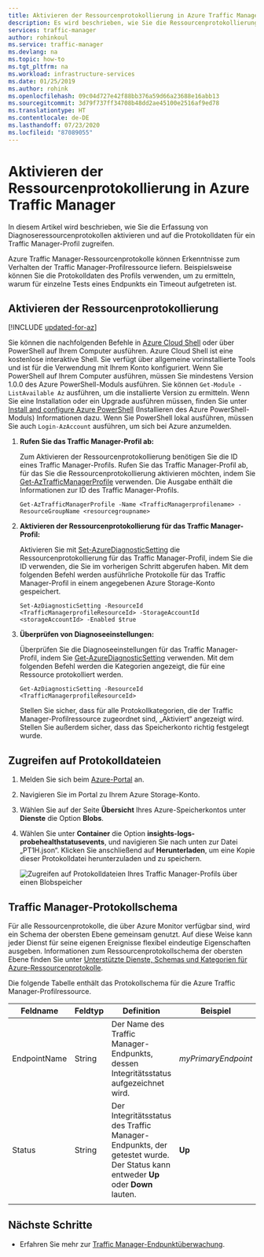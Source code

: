 ```yaml
---
title: Aktivieren der Ressourcenprotokollierung in Azure Traffic Manager
description: Es wird beschrieben, wie Sie die Ressourcenprotokollierung für Ihr Traffic Manager-Profil aktivieren und auf die Protokolldateien zugreifen, die sich bei dem Vorgang ergeben.
services: traffic-manager
author: rohinkoul
ms.service: traffic-manager
ms.devlang: na
ms.topic: how-to
ms.tgt_pltfrm: na
ms.workload: infrastructure-services
ms.date: 01/25/2019
ms.author: rohink
ms.openlocfilehash: 09c04d727e42f88bb376a59d66a23688e16abb13
ms.sourcegitcommit: 3d79f737ff34708b48dd2ae45100e2516af9ed78
ms.translationtype: HT
ms.contentlocale: de-DE
ms.lasthandoff: 07/23/2020
ms.locfileid: "87089055"
---
```

# <a name="enable-resource-logging-in-azure-traffic-manager"></a>Aktivieren der Ressourcenprotokollierung in Azure Traffic Manager

In diesem Artikel wird beschrieben, wie Sie die Erfassung von Diagnoseressourcenprotokollen aktivieren und auf die Protokolldaten für ein Traffic Manager-Profil zugreifen.

Azure Traffic Manager-Ressourcenprotokolle können Erkenntnisse zum Verhalten der Traffic Manager-Profilressource liefern. Beispielsweise können Sie die Protokolldaten des Profils verwenden, um zu ermitteln, warum für einzelne Tests eines Endpunkts ein Timeout aufgetreten ist.

## <a name="enable-resource-logging"></a>Aktivieren der Ressourcenprotokollierung

[!INCLUDE [updated-for-az](../../includes/updated-for-az.md)]

Sie können die nachfolgenden Befehle in [Azure Cloud Shell](https://shell.azure.com/powershell) oder über PowerShell auf Ihrem Computer ausführen. Azure Cloud Shell ist eine kostenlose interaktive Shell. Sie verfügt über allgemeine vorinstallierte Tools und ist für die Verwendung mit Ihrem Konto konfiguriert. Wenn Sie PowerShell auf Ihrem Computer ausführen, müssen Sie mindestens Version 1.0.0 des Azure PowerShell-Moduls ausführen. Sie können `Get-Module -ListAvailable Az` ausführen, um die installierte Version zu ermitteln. Wenn Sie eine Installation oder ein Upgrade ausführen müssen, finden Sie unter [Install and configure Azure PowerShell](/powershell/azure/install-az-ps) (Installieren des Azure PowerShell-Moduls) Informationen dazu. Wenn Sie PowerShell lokal ausführen, müssen Sie auch `Login-AzAccount` ausführen, um sich bei Azure anzumelden.

1. **Rufen Sie das Traffic Manager-Profil ab:**

    Zum Aktivieren der Ressourcenprotokollierung benötigen Sie die ID eines Traffic Manager-Profils. Rufen Sie das Traffic Manager-Profil ab, für das Sie die Ressourcenprotokollierung aktivieren möchten, indem Sie [Get-AzTrafficManagerProfile](/powershell/module/az.TrafficManager/Get-azTrafficManagerProfile) verwenden. Die Ausgabe enthält die Informationen zur ID des Traffic Manager-Profils.

    ```azurepowershell-interactive
    Get-AzTrafficManagerProfile -Name <TrafficManagerprofilename> -ResourceGroupName <resourcegroupname>
    ```

2. **Aktivieren der Ressourcenprotokollierung für das Traffic Manager-Profil:**

    Aktivieren Sie mit [Set-AzureDiagnosticSetting](https://docs.microsoft.com/powershell/module/az.monitor/set-azdiagnosticsetting?view=latest) die Ressourcenprotokollierung für das Traffic Manager-Profil, indem Sie die ID verwenden, die Sie im vorherigen Schritt abgerufen haben. Mit dem folgenden Befehl werden ausführliche Protokolle für das Traffic Manager-Profil in einem angegebenen Azure Storage-Konto gespeichert. 

      ```azurepowershell-interactive
    Set-AzDiagnosticSetting -ResourceId <TrafficManagerprofileResourceId> -StorageAccountId <storageAccountId> -Enabled $true
      ``` 
3. **Überprüfen von Diagnoseeinstellungen:**

      Überprüfen Sie die Diagnoseeinstellungen für das Traffic Manager-Profil, indem Sie [Get-AzureDiagnosticSetting](https://docs.microsoft.com/powershell/module/az.monitor/get-azdiagnosticsetting?view=latest) verwenden. Mit dem folgenden Befehl werden die Kategorien angezeigt, die für eine Ressource protokolliert werden.

     ```azurepowershell-interactive
     Get-AzDiagnosticSetting -ResourceId <TrafficManagerprofileResourceId>
     ```  
      Stellen Sie sicher, dass für alle Protokollkategorien, die der Traffic Manager-Profilressource zugeordnet sind, „Aktiviert“ angezeigt wird. Stellen Sie außerdem sicher, dass das Speicherkonto richtig festgelegt wurde.

## <a name="access-log-files"></a>Zugreifen auf Protokolldateien
1. Melden Sie sich beim [Azure-Portal](https://portal.azure.com) an. 
1. Navigieren Sie im Portal zu Ihrem Azure Storage-Konto.
2. Wählen Sie auf der Seite **Übersicht** Ihres Azure-Speicherkontos unter **Dienste** die Option **Blobs**.
3. Wählen Sie unter **Container** die Option **insights-logs-probehealthstatusevents**, und navigieren Sie nach unten zur Datei „PT1H.json“. Klicken Sie anschließend auf **Herunterladen**, um eine Kopie dieser Protokolldatei herunterzuladen und zu speichern.

    ![Zugreifen auf Protokolldateien Ihres Traffic Manager-Profils über einen Blobspeicher](./media/traffic-manager-logs/traffic-manager-logs.png)


## <a name="traffic-manager-log-schema"></a>Traffic Manager-Protokollschema

Für alle Ressourcenprotokolle, die über Azure Monitor verfügbar sind, wird ein Schema der obersten Ebene gemeinsam genutzt. Auf diese Weise kann jeder Dienst für seine eigenen Ereignisse flexibel eindeutige Eigenschaften ausgeben. Informationen zum Ressourcenprotokollschema der obersten Ebene finden Sie unter [Unterstützte Dienste, Schemas und Kategorien für Azure-Ressourcenprotokolle](../azure-monitor/platform/tutorial-dashboards.md).

Die folgende Tabelle enthält das Protokollschema für die Azure Traffic Manager-Profilressource.

|Feldname|Feldtyp|Definition|Beispiel|
|----|----|---|---|
|EndpointName|String|Der Name des Traffic Manager-Endpunkts, dessen Integritätsstatus aufgezeichnet wird.|*myPrimaryEndpoint*|
|Status|String|Der Integritätsstatus des Traffic Manager-Endpunkts, der getestet wurde. Der Status kann entweder **Up** oder **Down** lauten.|**Up**|
|||||

## <a name="next-steps"></a>Nächste Schritte

* Erfahren Sie mehr zur [Traffic Manager-Endpunktüberwachung](traffic-manager-monitoring.md).

